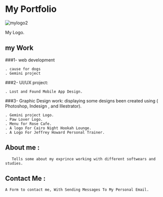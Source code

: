 # My Portfolio
![mylogo2](https://cloud.githubusercontent.com/assets/16232889/20024654/62c4c286-a2be-11e6-8130-138eebfc2df8.png)

  My Logo.

## my Work
###1- web development
```
. cause for dogs
. Gemini project
 ``` 
###2- UI/UX project:
```
. Lost and Found Mobile App Design.
``` 
 
###3- Graphic Design work:
displaying some designs been created using ( Photoshop, Indesign , and Illestrator).
```
. Gemini project Logo.
. Paw Lover Logo.
. Menu for Rose Cafe.
. A logo For Cairo Night Hookah Lounge.
. A Logo For Jeffrey Howard Personal Trainer.
  ```
## About me :
```
   Tells some about my exprince working with different softwears and studies.
  ``` 
   
## Contact Me :
  ```
  A Form to contact me, With Sending Messages To My Personal Email.
```
